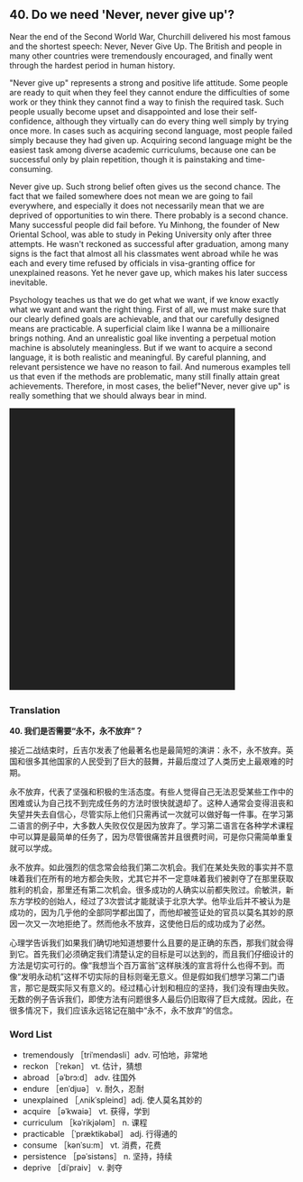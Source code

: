 ﻿## 40. Do we need 'Never, never give up'?

Near the end of the Second World War, Churchill delivered his most famous and the shortest speech: Never, Never Give Up. The British and people in many other countries were tremendously encouraged, and finally went through the hardest period in human history.

"Never give up" represents a strong and positive life attitude. Some people are ready to quit when they feel they cannot endure the difficulties of some work or they think they cannot find a way to finish the required task. Such people usually become upset and disappointed and lose their self-confidence, although they virtually can do every thing well simply by trying once more. In cases such as acquiring second language, most people failed simply because they had given up. Acquiring second language might be the easiest task among diverse academic curriculums, because one can be successful only by plain repetition, though it is painstaking and time-consuming.

Never give up. Such strong belief often gives us the second chance. The fact that we failed somewhere does not mean we are going to fail everywhere, and especially it does not necessarily mean that we are deprived of opportunities to win there. There probably is a second chance. Many successful people did fail before. Yu Minhong, the founder of New Oriental School, was able to study in Peking University only after three attempts. He wasn't reckoned as successful after graduation, among many signs is the fact that almost all his classmates went abroad while he was each and every time refused by officials in visa-granting office for unexplained reasons. Yet he never gave up, which makes his later success inevitable.

Psychology teaches us that we do get what we want, if we know exactly what we want and want the right thing. First of all, we must make sure that our clearly defined goals are achievable, and that our carefully designed means are practicable. A superficial claim like I wanna be a millionaire brings nothing. And an unrealistic goal like inventing a perpetual motion machine is absolutely meaningless. But if we want to acquire a second language, it is both realistic and meaningful. By careful planning, and relevant persistence we have no reason to fail. And numerous examples tell us that even if the methods are problematic, many still finally attain great achievements. Therefore, in most cases, the belief"Never, never give up" is really something that we should always bear in mind.

![](images/padding_400x500.png)

### Translation

**40. 我们是否需要“永不，永不放弃”？**

接近二战结束时，丘吉尔发表了他最著名也是最简短的演讲：永不，永不放弃。英国和很多其他国家的人民受到了巨大的鼓舞，并最后度过了人类历史上最艰难的时期。

永不放弃，代表了坚强和积极的生活态度。有些人觉得自己无法忍受某些工作中的困难或认为自己找不到完成任务的方法时很快就退却了。这种人通常会变得沮丧和失望并失去自信心，尽管实际上他们只需再试一次就可以做好每一件事。在学习第二语言的例子中，大多数人失败仅仅是因为放弃了。学习第二语言在各种学术课程中可以算是最简单的任务了，因为尽管很痛苦并且很费时间，可是你只需简单重复就可以学成。

永不放弃。如此强烈的信念常会给我们第二次机会。我们在某处失败的事实并不意味着我们在所有的地方都会失败，尤其它并不一定意味着我们被剥夺了在那里获取胜利的机会，那里还有第二次机会。很多成功的人确实以前都失败过。俞敏洪，新东方学校的创始人，经过了3次尝试才能就读于北京大学。他毕业后并不被认为是成功的，因为几乎他的全部同学都出国了，而他却被签证处的官员以莫名其妙的原因一次又一次地拒绝了。然而他永不放弃，这使他日后的成功成为了必然。

心理学告诉我们如果我们确切地知道想要什么且要的是正确的东西，那我们就会得到它。首先我们必须确定我们清楚认定的目标是可以达到的，而且我们仔细设计的方法是切实可行的。像“我想当个百万富翁”这样肤浅的宣言将什么也得不到。而像“发明永动机”这样不切实际的目标则毫无意义。但是假如我们想学习第二门语言，那它是既实际又有意义的。经过精心计划和相应的坚持，我们没有理由失败。无数的例子告诉我们，即使方法有问题很多人最后仍旧取得了巨大成就。因此，在很多情况下，我们应该永远铭记在脑中“永不，永不放弃”的信念。

### Word List

+ tremendously ［triˈmendəsli］adv. 可怕地，非常地
+ reckon ［ˈrekən］ vt. 估计，猜想
+ abroad ［əˈbrɔ:d］ adv. 往国外
+ endure ［enˈdjuə］ v. 耐久，忍耐
+ unexplained ［ˌʌnikˈspleind］adj. 使人莫名其妙的
+ acquire ［əˈkwaiə］ vt. 获得，学到
+ curriculum ［kəˈrikjələm］ n. 课程
+ practicable ［ˈpræktikəbəl］ adj. 行得通的
+ consume ［kənˈsu:m］ vt. 消费，花费
+ persistence ［pəˈsistəns］ n. 坚持，持续
+ deprive ［diˈpraiv］ v. 剥夺  


